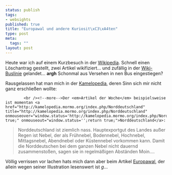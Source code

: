 ```yaml
--- 
status: publish
tags: 
- websights
published: true
title: "Europawal und andere Kuriosit\xC3\xA4ten"
type: post
meta: 
  tags: ""
layout: post
---
```

<img border="0" hspace="5" align="right" src="/wp-content/olduploads/europawal.serendipityThumb.jpg" alt=""  />Heute war ich auf einem Kurzbesuch in der <a href="http://www.wikipedia.de/" title="http://www.wikipedia.de/" onmouseover="window.status='http://www.wikipedia.de/';return true;" onmouseout="window.status='';return true;">Wikipedia</a>. Schnell einen Löschantrag gestellt, zwei Artikel wikifiziert... und zufällig in der <a href="http://de.wikipedia.org/wiki/Wikipedia:TourBusHaltestelle" title="http://de.wikipedia.org/wiki/Wikipedia:TourBusHaltestelle" onmouseover="window.status='http://de.wikipedia.org/wiki/Wikipedia:TourBusHaltestelle';return true;" onmouseout="window.status='';return true;">Wiki-Buslinie</a> gelandet... **argh** Schonmal aus Versehen in nen Bus eingestiegen?

Rausgelassen hat man mich in der <a href="http://kamelopedia.mormo.org/" title="http://kamelopedia.mormo.org/" onmouseover="window.status='http://kamelopedia.mormo.org/';return true;" onmouseout="window.status='';return true;">Kamelopedia</a>, deren Sinn sich mir nicht ganz erschließen wollte:


            <br /><!--more-->Der <em>Artikel der Woche</em> beispielsweise ist momentan <a href="http://kamelopedia.mormo.org/index.php/Norddeutschland" title="http://kamelopedia.mormo.org/index.php/Norddeutschland" onmouseover="window.status='http://kamelopedia.mormo.org/index.php/Norddeutschland';return true;" onmouseout="window.status='';return true;">Norddeutschland</a>:
<blockquote>Norddeutschland ist ziemlich nass. Hauptexportgut des Landes außer Regen ist Nebel, der als Frühnebel, Bodennebel, Hochnebel, Mittagsnebel, Abendnebel oder Küstennebel vorkommen kann. Damit die Norddeutschen bei dem ganzen Nebel nicht dauernd zusammenstoßen, sagen sie in regelmäßigen Abständen Moin....</blockquote>

Völlig verrissen vor lachen hats mich dann aber beim Artikel <a href="http://kamelopedia.mormo.org/index.php/Europawal" title="http://kamelopedia.mormo.org/index.php/Europawal" onmouseover="window.status='http://kamelopedia.mormo.org/index.php/Europawal';return true;" onmouseout="window.status='';return true;">Europawal</a>, der allein wegen seiner Illustration lesenswert ist *g*...
